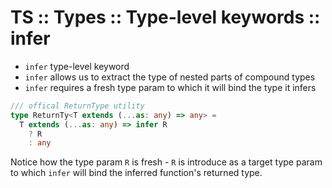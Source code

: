 # TS :: Types :: Type-level keywords :: infer

- `infer` type-level keyword
- `infer` allows us to extract the type of nested parts of compound types
- `infer` requires a fresh type param to which it will bind the type it infers


```ts
/// offical ReturnType utility
type ReturnTy<T extends (...as: any) => any> =
  T extends (...as: any) => infer R
    ? R
    : any
```

Notice how the type param `R` is fresh - `R` is introduce as a target type param to which `infer` will bind the inferred function's returned type.
